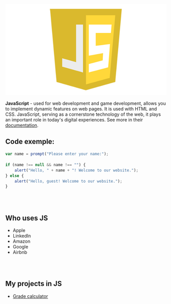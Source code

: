 ![](../images/javascript-logo.png)
<br />

**JavaScript** - used for web development and game development, allows you to implement dynamic features on web pages. It is used with HTML and CSS. JavaScript, serving as a cornerstone technology of the web, it plays an important role in today's digital experiences. See more in their [documentation](https://dev.java/).

## Code exemple:

```js
var name = prompt("Please enter your name:");

if (name !== null && name !== "") {
    alert("Hello, " + name + "! Welcome to our website.");
} else {
    alert("Hello, guest! Welcome to our website.");
}

```

<br />
<br />
 
## Who uses JS

- Apple
- LinkedIn
- Amazon
- Google
- Airbnb

<br />
<br />

## My projects in JS

- [Grade calculator](../projects/grade-calculator.md)


